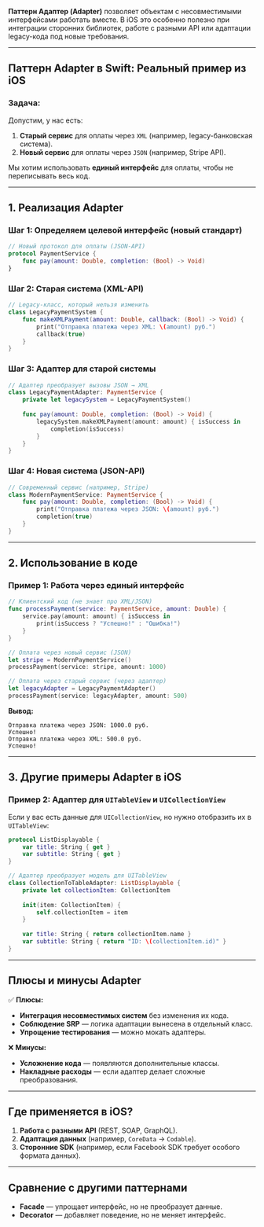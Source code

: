 **Паттерн Адаптер (Adapter)** позволяет объектам с несовместимыми интерфейсами работать вместе. В iOS это особенно полезно при интеграции сторонних библиотек, работе с разными API или адаптации legacy-кода под новые требования.

---

## **Паттерн Adapter в Swift: Реальный пример из iOS**

### **Задача:**
Допустим, у нас есть:
1. **Старый сервис** для оплаты через `XML` (например, legacy-банковская система).
2. **Новый сервис** для оплаты через `JSON` (например, Stripe API).

Мы хотим использовать **единый интерфейс** для оплаты, чтобы не переписывать весь код.

---

## **1. Реализация Adapter**

### **Шаг 1: Определяем целевой интерфейс (новый стандарт)**
```swift
// Новый протокол для оплаты (JSON-API)
protocol PaymentService {
    func pay(amount: Double, completion: (Bool) -> Void)
}
```

### **Шаг 2: Старая система (XML-API)**
```swift
// Legacy-класс, который нельзя изменить
class LegacyPaymentSystem {
    func makeXMLPayment(amount: Double, callback: (Bool) -> Void) {
        print("Отправка платежа через XML: \(amount) руб.")
        callback(true)
    }
}
```

### **Шаг 3: Адаптер для старой системы**
```swift
// Адаптер преобразует вызовы JSON → XML
class LegacyPaymentAdapter: PaymentService {
    private let legacySystem = LegacyPaymentSystem()
    
    func pay(amount: Double, completion: (Bool) -> Void) {
        legacySystem.makeXMLPayment(amount: amount) { isSuccess in
            completion(isSuccess)
        }
    }
}
```

### **Шаг 4: Новая система (JSON-API)**
```swift
// Современный сервис (например, Stripe)
class ModernPaymentService: PaymentService {
    func pay(amount: Double, completion: (Bool) -> Void) {
        print("Отправка платежа через JSON: \(amount) руб.")
        completion(true)
    }
}
```

---

## **2. Использование в коде**

### **Пример 1: Работа через единый интерфейс**
```swift
// Клиентский код (не знает про XML/JSON)
func processPayment(service: PaymentService, amount: Double) {
    service.pay(amount: amount) { isSuccess in
        print(isSuccess ? "Успешно!" : "Ошибка!")
    }
}

// Оплата через новый сервис (JSON)
let stripe = ModernPaymentService()
processPayment(service: stripe, amount: 1000)

// Оплата через старый сервис (через адаптер)
let legacyAdapter = LegacyPaymentAdapter()
processPayment(service: legacyAdapter, amount: 500)
```

**Вывод:**
```
Отправка платежа через JSON: 1000.0 руб.
Успешно!
Отправка платежа через XML: 500.0 руб.
Успешно!
```

---

## **3. Другие примеры Adapter в iOS**

### **Пример 2: Адаптер для `UITableView` и `UICollectionView`**
Если у вас есть данные для `UICollectionView`, но нужно отобразить их в `UITableView`:

```swift
protocol ListDisplayable {
    var title: String { get }
    var subtitle: String { get }
}

// Адаптер преобразует модель для UITableView
class CollectionToTableAdapter: ListDisplayable {
    private let collectionItem: CollectionItem
    
    init(item: CollectionItem) {
        self.collectionItem = item
    }
    
    var title: String { return collectionItem.name }
    var subtitle: String { return "ID: \(collectionItem.id)" }
}
```

---

## **Плюсы и минусы Adapter**

✅ **Плюсы:**
- **Интеграция несовместимых систем** без изменения их кода.
- **Соблюдение SRP** — логика адаптации вынесена в отдельный класс.
- **Упрощение тестирования** — можно мокать адаптеры.

❌ **Минусы:**
- **Усложнение кода** — появляются дополнительные классы.
- **Накладные расходы** — если адаптер делает сложные преобразования.

---

## **Где применяется в iOS?**
1. **Работа с разными API** (REST, SOAP, GraphQL).
2. **Адаптация данных** (например, `CoreData` → `Codable`).
3. **Сторонние SDK** (например, если Facebook SDK требует особого формата данных).

---

## **Сравнение с другими паттернами**
- **Facade** — упрощает интерфейс, но не преобразует данные.
- **Decorator** — добавляет поведение, но не меняет интерфейс.
